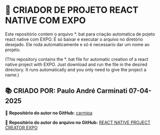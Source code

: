 # 🚀 CRIADOR DE PROJETO REACT NATIVE COM EXPO

Este repositório contem o arquivo *. bat para criação automatica de pojeto react native com EXPO. É só baixar e executar o arquivo no diretório desejado. Ele roda automaticamente e só é necessario dar um nome ao projeto.

(This repository contains the *. bat file for automatic creation of a react native project with EXPO. Just download and run the file in the desired directory. It runs automatically and you only need to give the project a name.)

## 📚 CRIADO POR:  Paulo André Carminati 07-04-2025

📌 **Repositório do autor no GitHub:** [carmipa](https://github.com/carmipa)

📌 **Repositório do autor do arquivo no GitHub:** [REACT NATIVE PROJECT CREATOR EXPO](https://github.com/carmipa/reactNativeCreatorExpo_bat)
